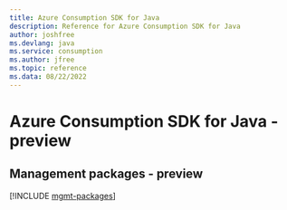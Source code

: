 ```yaml
---
title: Azure Consumption SDK for Java
description: Reference for Azure Consumption SDK for Java
author: joshfree
ms.devlang: java
ms.service: consumption
ms.author: jfree
ms.topic: reference
ms.data: 08/22/2022
---
```

# Azure Consumption SDK for Java - preview

## Management packages - preview
[!INCLUDE [mgmt-packages](consumption-mgmt-index.md)]